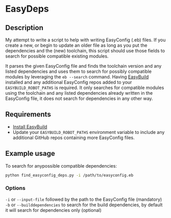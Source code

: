 # EasyDeps

## Description

My attempt to write a script to help with writing EasyConfig (.eb) files. If you create a new, or begin to update an older file as long as you put the dependencies and the (new) toolchain, this script should use those fields to search for possible compatible existing modules.

It parses the given EasyConfig file and finds the toolchain version and any listed dependencies and uses them to search for possibly compatible modules by leveraging the `eb --search` command. Having [EasyBuild](https://easybuild.io/) installed and any additional EasyConfig repos added to your `EASYBUILD_ROBOT_PATHS` is required. It only searches for compatible modules using the toolchain and any listed dependencies already written in the EasyConfig file, it does not search for dependencies in any other way.

## Requirements
- [Install EasyBuild](https://docs.easybuild.io/installation/)
- Update your `EASYBUILD_ROBOT_PATHS` environment variable to include any additional GitHub repos containing more EasyConfig files.

## Example usage
To search for anypossible compatible dependencies:
```bash
python find_easyconfig_deps.py -i /path/to/easyconfig.eb
```

### Options
`-i` or `--input-file` followed by the path to the EasyConfig file (mandatory)\
`-b` or `--builddependencies` to search for the build dependencies, by default it will search for dependencies only (optional)
